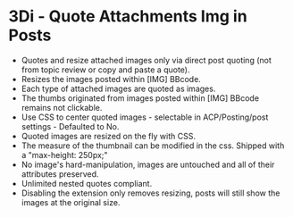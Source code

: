 # 3Di - Quote Attachments Img in Posts

 - Quotes and resize attached images only via direct post quoting (not from topic review or copy and paste a quote).
 - Resizes the images posted within [IMG] BBcode.
 - Each type of attached images are quoted as images.
 - The thumbs originated from images posted within [IMG] BBcode remains not clickable.
 - Use CSS to center quoted images - selectable in ACP/Posting/post settings - Defaulted to No.
 - Quoted images are resized on the fly with CSS.
 - The measure of the thumbnail can be modified in the css. Shipped with a "max-height: 250px;"
 - No image's hard-manipulation, images are untouched and all of their attributes preserved.
 - Unlimited nested quotes compliant.
 - Disabling the extension only removes resizing, posts will still show the images at the original size.
